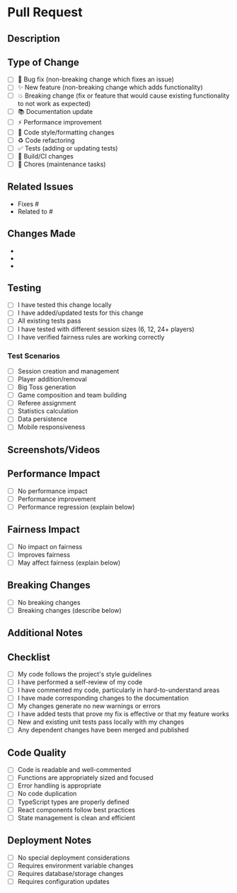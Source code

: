 # Pull Request

## Description
<!-- Provide a brief description of the changes in this PR -->

## Type of Change
<!-- Mark the relevant option with an "x" -->
- [ ] 🐛 Bug fix (non-breaking change which fixes an issue)
- [ ] ✨ New feature (non-breaking change which adds functionality)
- [ ] 💥 Breaking change (fix or feature that would cause existing functionality to not work as expected)
- [ ] 📚 Documentation update
- [ ] ⚡ Performance improvement
- [ ] 🎨 Code style/formatting changes
- [ ] ♻️ Code refactoring
- [ ] ✅ Tests (adding or updating tests)
- [ ] 🔧 Build/CI changes
- [ ] 🧹 Chores (maintenance tasks)

## Related Issues
<!-- Link to related issues using "Fixes #123" or "Closes #123" or "Related to #123" -->
- Fixes #
- Related to #

## Changes Made
<!-- Describe the specific changes made -->
- 
- 
- 

## Testing
<!-- Describe how you tested these changes -->
- [ ] I have tested this change locally
- [ ] I have added/updated tests for this change
- [ ] All existing tests pass
- [ ] I have tested with different session sizes (6, 12, 24+ players)
- [ ] I have verified fairness rules are working correctly

### Test Scenarios
<!-- List specific test scenarios you've verified -->
- [ ] Session creation and management
- [ ] Player addition/removal
- [ ] Big Toss generation
- [ ] Game composition and team building
- [ ] Referee assignment
- [ ] Statistics calculation
- [ ] Data persistence
- [ ] Mobile responsiveness

## Screenshots/Videos
<!-- If applicable, add screenshots or videos to help explain your changes -->

## Performance Impact
<!-- If applicable, describe any performance implications -->
- [ ] No performance impact
- [ ] Performance improvement
- [ ] Performance regression (explain below)

## Fairness Impact
<!-- If applicable, describe any impact on game fairness -->
- [ ] No impact on fairness
- [ ] Improves fairness
- [ ] May affect fairness (explain below)

## Breaking Changes
<!-- If this is a breaking change, describe what breaks and how to migrate -->
- [ ] No breaking changes
- [ ] Breaking changes (describe below)

## Additional Notes
<!-- Any additional information, concerns, or considerations -->

## Checklist
<!-- Mark completed items with an "x" -->
- [ ] My code follows the project's style guidelines
- [ ] I have performed a self-review of my code
- [ ] I have commented my code, particularly in hard-to-understand areas
- [ ] I have made corresponding changes to the documentation
- [ ] My changes generate no new warnings or errors
- [ ] I have added tests that prove my fix is effective or that my feature works
- [ ] New and existing unit tests pass locally with my changes
- [ ] Any dependent changes have been merged and published

## Code Quality
<!-- For maintainers to review -->
- [ ] Code is readable and well-commented
- [ ] Functions are appropriately sized and focused
- [ ] Error handling is appropriate
- [ ] No code duplication
- [ ] TypeScript types are properly defined
- [ ] React components follow best practices
- [ ] State management is clean and efficient

## Deployment Notes
<!-- Any special considerations for deployment -->
- [ ] No special deployment considerations
- [ ] Requires environment variable changes
- [ ] Requires database/storage changes
- [ ] Requires configuration updates
